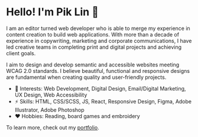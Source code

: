 ### <h1>Hello! I'm Pik Lin 👋</h1>

<p>I am an editor turned web developer who is able to merge my experience in content creation to build web applications. With more than a decade of experience in copywriting, marketing and corporate communications, I have led creative teams in completing print and digital projects and achieving client goals.</p>

<p>I aim to design and develop semantic and accessible websites meeting WCAG 2.0 standards. I believe beautiful, functional and responsive designs are fundamental when creating quality and user-friendly projects.</p>

<ul>
  <li>🔭 Interests: Web Development, Digital Design, Email/Digital Marketing, UX Design, Web Accessibility
  <li>⚡ Skills: HTML, CSS/SCSS, JS, React, Responsive Design, Figma, Adobe Illustrator, Adobe Photoshop</li>
  <li>❤️ Hobbies: Reading, board games and embroidery</li>
</ul>

<p>To learn more, check out my <a href="https://www.piklinhoe.com/" aria-hidden="true">portfolio</a>.</p>
